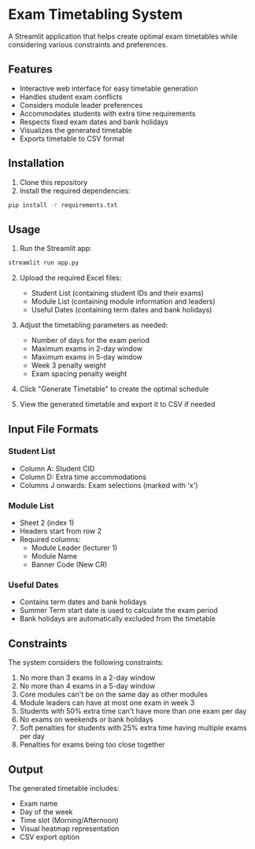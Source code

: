 # Exam Timetabling System

A Streamlit application that helps create optimal exam timetables while considering various constraints and preferences.

## Features

- Interactive web interface for easy timetable generation
- Handles student exam conflicts
- Considers module leader preferences
- Accommodates students with extra time requirements
- Respects fixed exam dates and bank holidays
- Visualizes the generated timetable
- Exports timetable to CSV format

## Installation

1. Clone this repository
2. Install the required dependencies:
```bash
pip install -r requirements.txt
```

## Usage

1. Run the Streamlit app:
```bash
streamlit run app.py
```

2. Upload the required Excel files:
   - Student List (containing student IDs and their exams)
   - Module List (containing module information and leaders)
   - Useful Dates (containing term dates and bank holidays)

3. Adjust the timetabling parameters as needed:
   - Number of days for the exam period
   - Maximum exams in 2-day window
   - Maximum exams in 5-day window
   - Week 3 penalty weight
   - Exam spacing penalty weight

4. Click "Generate Timetable" to create the optimal schedule

5. View the generated timetable and export it to CSV if needed

## Input File Formats

### Student List
- Column A: Student CID
- Column D: Extra time accommodations
- Columns J onwards: Exam selections (marked with 'x')

### Module List
- Sheet 2 (index 1)
- Headers start from row 2
- Required columns:
  - Module Leader (lecturer 1)
  - Module Name
  - Banner Code (New CR)

### Useful Dates
- Contains term dates and bank holidays
- Summer Term start date is used to calculate the exam period
- Bank holidays are automatically excluded from the timetable

## Constraints

The system considers the following constraints:
1. No more than 3 exams in a 2-day window
2. No more than 4 exams in a 5-day window
3. Core modules can't be on the same day as other modules
4. Module leaders can have at most one exam in week 3
5. Students with 50% extra time can't have more than one exam per day
6. No exams on weekends or bank holidays
7. Soft penalties for students with 25% extra time having multiple exams per day
8. Penalties for exams being too close together

## Output

The generated timetable includes:
- Exam name
- Day of the week
- Time slot (Morning/Afternoon)
- Visual heatmap representation
- CSV export option 